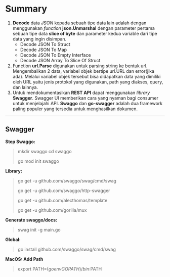 # Summary
1. __Decode__ data _JSON_ kepada sebuah tipe data lain adalah dengan menggunakan _function_ __json.Unmarshal__ dengan parameter pertama sebuah tipe data __slice of byte__ dan parameter kedua variable dari tipe data yang ingin disimpan.
    * Decode JSON To Struct
    * Decode JSON To Map
    * Decode JSON To Empty Interface
    * Decode JSON Array To Slice Of Struct
2. Function __url.Parse__ digunakan untuk parsing string ke bentuk url. Mengembalikan 2 data, variabel objek bertipe url.URL dan error(jika ada). Melalui variabel objek tersebut bisa didapatkan data yang dimiliki oleh URL yaitu jenis protokol yang digunakan, path yang diakses, query, dan lainnya.
3. Untuk mendokumentasikan __REST API__ dapat menggunakan _library_ __Swagger__. Swagger UI memberikan cara yang nyaman bagi consumer untuk menjelajahi API. __Swaggo__ dan __go-swagger__ adalah dua framework paling populer yang tersedia untuk menghasilkan dokumen.

---
## Swagger

**Step Swaggo:**

> mkdir swaggo
> cd swaggo
> 
> go mod init swaggo

**Library:**
> go get -u github.com/swaggo/swag/cmd/swag
> 
> go get -u github.com/swaggo/http-swagger
> 
> go get -u github.com/alecthomas/template
> 
> go get -u github.com/gorilla/mux

**Generate swaggo/docs:**
> swag init -g main.go

**Global:**
> go install github.com/swaggo/swag/cmd/swag

**MacOS: Add Path**
> export PATH=$(go env GOPATH)/bin:$PATH
